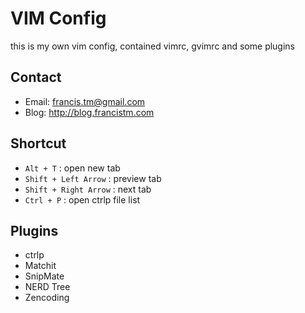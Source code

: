 # VIM Config

this is my own vim config, contained vimrc, gvimrc and some plugins

## Contact

* Email: francis.tm@gmail.com
* Blog: http://blog.francistm.com

## Shortcut
* `Alt + T` : open new tab
* `Shift + Left Arrow` : preview tab
* `Shift + Right Arrow` : next tab
* `Ctrl + P` : open ctrlp file list

## Plugins

* ctrlp
* Matchit
* SnipMate
* NERD Tree
* Zencoding
